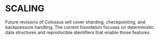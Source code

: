 # SCALING

Future revisions of Colossus will cover sharding, checkpointing, and
backpressure handling. The current foundation focuses on deterministic data
structures and reproducible identifiers that enable those features.
